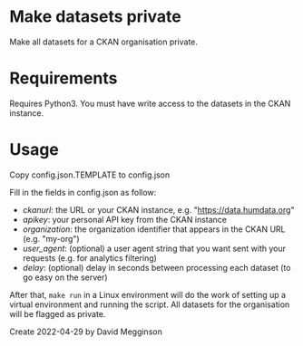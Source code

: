 Make datasets private
=====================

Make all datasets for a CKAN organisation private.

# Requirements

Requires Python3. You must have write access to the datasets in the CKAN instance.

# Usage

Copy config.json.TEMPLATE to config.json

Fill in the fields in config.json as follow:

* *ckanurl*: the URL or your CKAN instance, e.g. "https://data.humdata.org"
* *apikey*: your personal API key from the CKAN instance
* *organization*: the organization identifier that appears in the CKAN URL (e.g. "my-org")
* *user_agent*: (optional) a user agent string that you want sent with your requests (e.g. for analytics filtering)
* *delay*: (optional) delay in seconds between processing each dataset (to go easy on the server)

After that, ``make run`` in a Linux environment will do the work of setting up a virtual environment and running the script. All datasets for the organisation will be flagged as private.

Create 2022-04-29 by David Megginson
